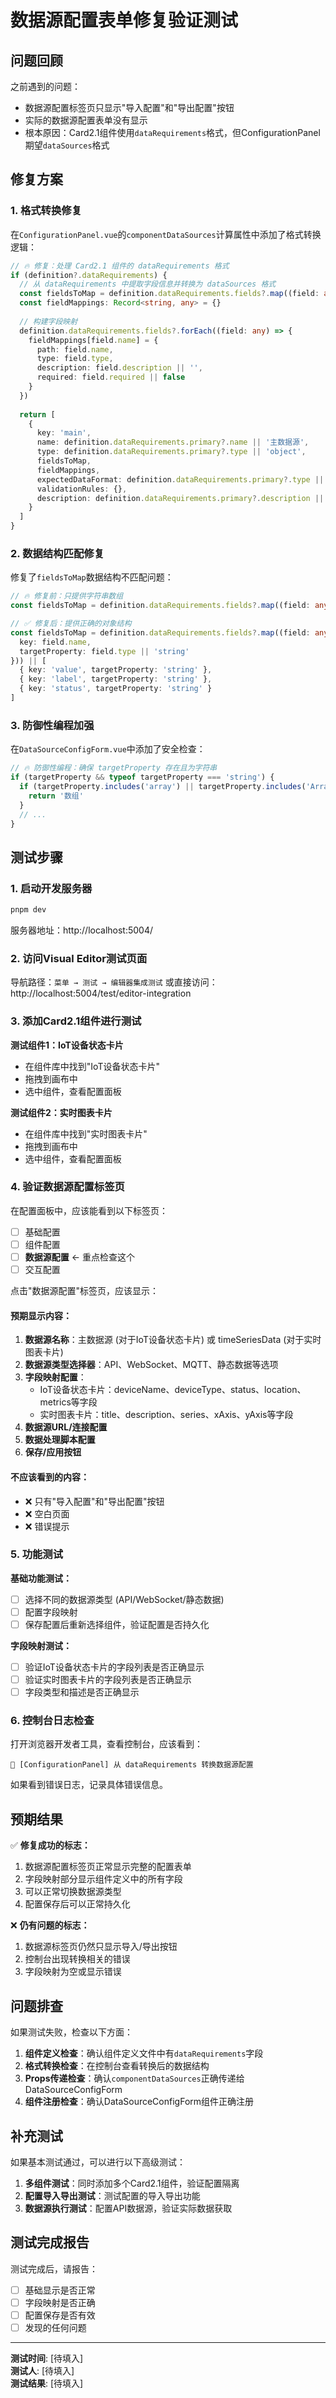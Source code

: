 # 数据源配置表单修复验证测试

## 问题回顾

之前遇到的问题：
- 数据源配置标签页只显示"导入配置"和"导出配置"按钮
- 实际的数据源配置表单没有显示
- 根本原因：Card2.1组件使用`dataRequirements`格式，但ConfigurationPanel期望`dataSources`格式

## 修复方案

### 1. 格式转换修复
在`ConfigurationPanel.vue`的`componentDataSources`计算属性中添加了格式转换逻辑：

```typescript
// 🔥 修复：处理 Card2.1 组件的 dataRequirements 格式
if (definition?.dataRequirements) {
  // 从 dataRequirements 中提取字段信息并转换为 dataSources 格式
  const fieldsToMap = definition.dataRequirements.fields?.map((field: any) => field.name) || ['value', 'label', 'status']
  const fieldMappings: Record<string, any> = {}
  
  // 构建字段映射
  definition.dataRequirements.fields?.forEach((field: any) => {
    fieldMappings[field.name] = {
      path: field.name,
      type: field.type,
      description: field.description || '',
      required: field.required || false
    }
  })
  
  return [
    {
      key: 'main',
      name: definition.dataRequirements.primary?.name || '主数据源',
      type: definition.dataRequirements.primary?.type || 'object',
      fieldsToMap,
      fieldMappings,
      expectedDataFormat: definition.dataRequirements.primary?.type || 'object',
      validationRules: {},
      description: definition.dataRequirements.primary?.description || '组件的主要数据源'
    }
  ]
}
```

### 2. 数据结构匹配修复
修复了`fieldsToMap`数据结构不匹配问题：

```typescript
// 🔥 修复前：只提供字符串数组
const fieldsToMap = definition.dataRequirements.fields?.map((field: any) => field.name)

// ✅ 修复后：提供正确的对象结构
const fieldsToMap = definition.dataRequirements.fields?.map((field: any) => ({
  key: field.name,
  targetProperty: field.type || 'string'
})) || [
  { key: 'value', targetProperty: 'string' },
  { key: 'label', targetProperty: 'string' },
  { key: 'status', targetProperty: 'string' }
]
```

### 3. 防御性编程加强
在`DataSourceConfigForm.vue`中添加了安全检查：

```typescript
// 🔥 防御性编程：确保 targetProperty 存在且为字符串
if (targetProperty && typeof targetProperty === 'string') {
  if (targetProperty.includes('array') || targetProperty.includes('Array')) {
    return '数组'
  }
  // ...
}
```

## 测试步骤

### 1. 启动开发服务器
```bash
pnpm dev
```
服务器地址：http://localhost:5004/

### 2. 访问Visual Editor测试页面
导航路径：`菜单 → 测试 → 编辑器集成测试`
或直接访问：http://localhost:5004/test/editor-integration

### 3. 添加Card2.1组件进行测试

**测试组件1：IoT设备状态卡片**
- 在组件库中找到"IoT设备状态卡片"
- 拖拽到画布中
- 选中组件，查看配置面板

**测试组件2：实时图表卡片**
- 在组件库中找到"实时图表卡片" 
- 拖拽到画布中
- 选中组件，查看配置面板

### 4. 验证数据源配置标签页

在配置面板中，应该能看到以下标签页：
- [ ] 基础配置
- [ ] 组件配置  
- [ ] **数据源配置** ← 重点检查这个
- [ ] 交互配置

点击"数据源配置"标签页，应该显示：

#### 预期显示内容：
1. **数据源名称**：主数据源 (对于IoT设备状态卡片) 或 timeSeriesData (对于实时图表卡片)
2. **数据源类型选择器**：API、WebSocket、MQTT、静态数据等选项
3. **字段映射配置**：
   - IoT设备状态卡片：deviceName、deviceType、status、location、metrics等字段
   - 实时图表卡片：title、description、series、xAxis、yAxis等字段
4. **数据源URL/连接配置**
5. **数据处理脚本配置**
6. **保存/应用按钮**

#### 不应该看到的内容：
- ❌ 只有"导入配置"和"导出配置"按钮
- ❌ 空白页面
- ❌ 错误提示

### 5. 功能测试

**基础功能测试：**
- [ ] 选择不同的数据源类型 (API/WebSocket/静态数据)
- [ ] 配置字段映射
- [ ] 保存配置后重新选择组件，验证配置是否持久化

**字段映射测试：**
- [ ] 验证IoT设备状态卡片的字段列表是否正确显示
- [ ] 验证实时图表卡片的字段列表是否正确显示
- [ ] 字段类型和描述是否正确显示

### 6. 控制台日志检查

打开浏览器开发者工具，查看控制台，应该看到：

```
🔧 [ConfigurationPanel] 从 dataRequirements 转换数据源配置
```

如果看到错误日志，记录具体错误信息。

## 预期结果

✅ **修复成功的标志：**
1. 数据源配置标签页正常显示完整的配置表单
2. 字段映射部分显示组件定义中的所有字段
3. 可以正常切换数据源类型
4. 配置保存后可以正常持久化

❌ **仍有问题的标志：**
1. 数据源标签页仍然只显示导入/导出按钮
2. 控制台出现转换相关的错误
3. 字段映射为空或显示错误

## 问题排查

如果测试失败，检查以下方面：

1. **组件定义检查**：确认组件定义文件中有`dataRequirements`字段
2. **格式转换检查**：在控制台查看转换后的数据结构
3. **Props传递检查**：确认`componentDataSources`正确传递给DataSourceConfigForm
4. **组件注册检查**：确认DataSourceConfigForm组件正确注册

## 补充测试

如果基本测试通过，可以进行以下高级测试：

1. **多组件测试**：同时添加多个Card2.1组件，验证配置隔离
2. **配置导入导出测试**：测试配置的导入导出功能
3. **数据源执行测试**：配置API数据源，验证实际数据获取

## 测试完成报告

测试完成后，请报告：
- [ ] 基础显示是否正常
- [ ] 字段映射是否正确
- [ ] 配置保存是否有效
- [ ] 发现的任何问题

---

**测试时间**: [待填入]  
**测试人**: [待填入]  
**测试结果**: [待填入]  